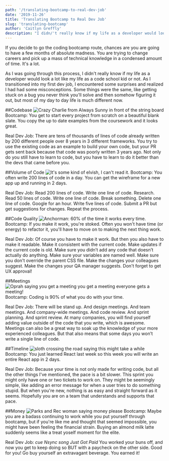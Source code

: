 ```yaml
---
path: '/translating-bootcamp-to-real-dev-job'
date: '2019-11-26'
title: 'Translating Bootcamp to Real Dev Job'
slug: 'translating-bootcamp'
author: 'Caitlyn Greffly'
description: "I didn/'t really know if my life as a developer would look a lot like my life as a code school kid or not. As I transitioned into my first dev job, I encountered some surprises and realized I had had some misconceptions."
---
```


If you decide to go the coding bootcamp route, chances are you are going to have a few months of absolute madness. You are trying to change careers and pick up a mass of technical knowledge in a condensed amount of time. It's a lot.

As I was going through this process, I didn't really know if my life as a developer would look a lot like my life as a code school kid or not. As I transitioned into my first dev job, I encountered some surprises and realized I had had some misconceptions. Some things were the same, like getting stuck on a bug you never think you'll solve and then somehow figuring it out, but most of my day to day life is much different now.

##Codebase
![Crazy Charlie from Always Sunny in front of the string board](https://thepracticaldev.s3.amazonaws.com/i/x1htji2gcfgxewqvb2yl.jpg)
Bootcamp: You get to start every project from scratch on a beautiful blank slate. You copy the up to date examples from the coursework and it looks great.

Real Dev Job: There are tens of thousands of lines of code already written by 200 different people over 8 years in 3 different frameworks. You try to use the existing code as an example to build your own code, but your PR gets sent back because that code was poorly written 3 years ago. Not only do you still have to learn to code, but you have to learn to do it better than the devs that came before you.

##Volume of Code
![It's some kind of elvish, I can't read it.](https://thepracticaldev.s3.amazonaws.com/i/4t69vixyvlt4qlvi07rz.jpg)
Bootcamp: You often write 200 lines of code in a day. You can get the wireframe for a new app up and running in 2 days.

Real Dev Job: Read 200 lines of code. Write one line of code. Research. Read 50 lines of code. Write one line of code. Break something. Delete one line of code. Google for an hour. Write five lines of code. Submit a PR but get suggestions for changes. Repeat the process.

##Code Quality
![Anchorman: 60% of the time it works every time.](https://thepracticaldev.s3.amazonaws.com/i/cgx3kms41vlwhc9rk9wj.jpg)
Bootcamp: If you make it work, you're stoked. Often you won't have time (or energy) to refactor it, you'll have to move on to making the next thing work.

Real Dev Job: Of course you have to make it work. But then you also have to make it readable. Make it consistent with the current code. Make updates if the current code is old. Make sure you didn’t add any code that doesn’t actually do anything. Make sure your variables are named well. Make sure you don't override the parent CSS file. Make the changes your colleagues suggest. Make the changes your QA manager suggests. Don't forget to get UX approval!

##Meetings
![Oprah saying you get a meeting you get a meeting everyone gets a meeting!](https://thepracticaldev.s3.amazonaws.com/i/04w2ryr28dw6pjoftkri.jpg)
Bootcamp: Coding is 90% of what you do with your time.

Real Dev Job: There will be stand up. And design meetings. And team meetings. And company-wide meetings. And code review. And sprint planning. And sprint review. At many companies, you will find yourself adding value outside of the code that you write, which is awesome. Meetings can also be a great way to soak up the knowledge of your more experienced colleagues. But that also means that some days you won’t write a single line of code.

##Timeline
![sloth crossing the road saying this might take a while](https://thepracticaldev.s3.amazonaws.com/i/3e98zwhuadpx3vzdw4co.jpg)
Bootcamp: You just learned React last week so this week you will write an entire React app in 2 days.

Real Dev Job: Because your time is not only made for writing code, but all the other things I've mentioned, the pace is a bit slower. This sprint you might only have one or two tickets to work on. They might be seemingly simple, like adding an error message for when a user tries to do something stupid. But when you're new, nothing is as easy and straight forward as it seems. Hopefully you are on a team that understands and supports that pace.

##Money
![Parks and Rec woman saying money please](https://imgflip.com/i/3hmgwd)
Bootcamp: Maybe you are a badass continuing to work while you put yourself through bootcamp, but if you're like me and thought that seemed impossible, you might have been feeling the financial strain. Buying an almond milk latte suddenly seems like a treat yoself moment for the elite.

Real Dev Job: _cue Nsync song Just Got Paid_ You worked your buns off, and now you get to keep doing so BUT with a paycheck on the other side. Good for you! Go buy yourself an extravagant beverage. You earned it!
